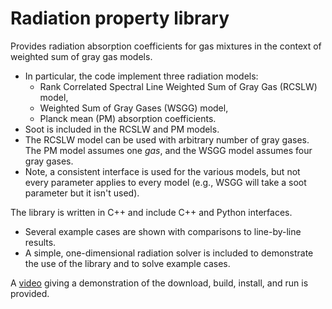 # Radiation property library

Provides radiation absorption coefficients for gas mixtures in the context of weighted sum of gray gas models. 
* In particular, the code implement three radiation models:
    * Rank Correlated Spectral Line Weighted Sum of Gray Gas (RCSLW) model,
    * Weighted Sum of Gray Gases (WSGG) model,
    * Planck mean (PM) absorption coefficients.
* Soot is included in the RCSLW and PM models.
* The RCSLW model can be used with arbitrary number of gray gases. The PM model assumes one *gas*, and the WSGG model assumes four gray gases.
* Note, a consistent interface is used for the various models, but not every parameter applies to every model (e.g., WSGG will take a soot parameter but it isn't used).

The library is written in C++ and include C++ and Python interfaces. 
* Several example cases are shown with comparisons to line-by-line results.
* A simple, one-dimensional radiation solver is included to demonstrate the use of the library and to solve example cases.

A [video](https://youtu.be/eFYMa5AVobI) giving a demonstration of the download, build, install, and run is provided.
